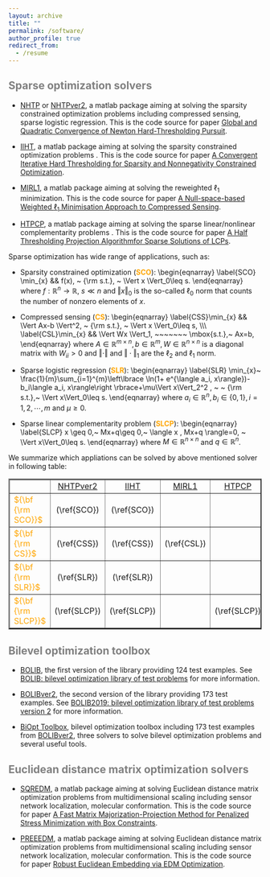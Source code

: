```yaml
---
layout: archive
title: ""  
permalink: /software/
author_profile: true
redirect_from:
  - /resume
---
```


<span style="color:grey">Sparse optimization solvers</span> 
---

* [NHTP](https://github.com/ShenglongZhou/NHTP) or [NHTPver2](https://github.com/ShenglongZhou/NHTPver2), a matlab package aiming at solving the sparsity constrained optimization problems including compressed sensing, sparse logistic regression.  This is the code source for paper [Global and Quadratic Convergence of Newton Hard-Thresholding Pursuit](https://shenglongzhou.github.io/publication/2019-01-01-Global-and-Quadratic-Convergence-of-Newton-Hard-Thresholding-Pursuit).

* [IIHT](https://github.com/ShenglongZhou/IIHT), a matlab package aiming at solving the sparsity constrained optimization problems . This is the code source for paper [ A Convergent Iterative Hard Thresholding for Sparsity and Nonnegativity Constrained Optimization](http://www.ybook.co.jp/online2/oppjo/vol13/p325.html). 

* [MIRL1](https://github.com/ShenglongZhou/MIRL1), a matlab package aiming at solving the reweighted $\ell_1$ minimization. This is the code source for paper [A Null-space-based Weighted $\ell_1$ Minimisation Approach to Compressed Sensing](https://shenglongzhou.github.io/publication/2016-01-01-A-Null-space-based-Weighted-l1-Minimisation-Approach-to-Compressed-Sensing).
 
 
* [HTPCP](https://github.com/ShenglongZhou/HTPCP), a matlab package aiming at solving the sparse linear/nonlinear complementarity problems . This is the code source for paper [A Half Thresholding Projection Algorithmfor Sparse Solutions of LCPs](https://link.springer.com/article/10.1007/s11590-014-0834-7). 
 
Sparse optimization has wide range of applications, such as:
 
  * Sparsity  constrained optimization (<span style="color:orange">**SCO**</span>):
\begin{eqnarray}
\label{SCO} \min_{x} && f(x), ~ {\rm s.t.}, ~ \Vert x \Vert_0\leq s.
\end{eqnarray}
 where $f: \mathbb{R}^{ n}\rightarrow  \mathbb{R}$, $s\ll n$ and $\Vert x \Vert_0$ is the so-called $\ell_0$ norm that counts the number of nonzero elements of $x$. 
 
 * Compressed sensing (<span style="color:orange">**CS**</span>):
\begin{eqnarray}
\label{CSS}\min_{x} && \Vert Ax-b \Vert^2, ~ {\rm s.t.}, ~ \Vert x \Vert_0\leq s,  \\\\\\
\label{CSL}\min_{x} && \Vert Wx \Vert_1, ~~~~~~~ \mbox{s.t.},~ Ax=b, 
\end{eqnarray}
where $A\in\mathbb{R}^{m\times n}, b\in \mathbb{R}^{m}, W\in\mathbb{R}^{n\times n}$ is a diagonal matrix with $W_{ii}>0$ and $\Vert \cdot\Vert$ and $\Vert \cdot\Vert_1$ are the $\ell_2$ and $\ell_1$ norm. 

* Sparse logistic regression (<span style="color:orange">**SLR**</span>):
\begin{eqnarray}
\label{SLR} \min_{x}~  \frac{1}{m}\sum_{i=1}^{m}\left\lbrace \ln(1+ e^{\langle a_i, x\rangle})-b_i\langle a_i, x\rangle\right \rbrace+\mu\Vert x\Vert_2^2 , ~ ~ {\rm s.t.},~ \Vert x\Vert_0\leq s.
\end{eqnarray}
where $a_i\in\mathbb{R}^{n}, b_i\in \lbrace 0,1\rbrace, i=1,2,\cdots,m$ and $\mu\geq0$.

* Sparse linear complementarity problem (<span style="color:orange">**SLCP**</span>):
\begin{eqnarray}
\label{SLCP} x \geq 0,~ Mx+q\geq 0,~ \langle x , Mx+q \rangle=0, ~ \Vert x\Vert_0\leq s.
\end{eqnarray}
where $M\in\mathbb{R}^{n\times n}$ and $q\in \mathbb{R}^{n}$. 

We summarize which appliations can be solved by above mentioned solver in following table:

 <table border="2" width="0.5">
    <tr>
      <td style="width:10%" align="center"> </td>
      <td style="width:10%" align="center"><a  href='https://github.com/ShenglongZhou/NHTPver2'>NHTPver2</a></td>
      <td style="width:10%" align="center"><a  href='https://github.com/ShenglongZhou/IIHT'>IIHT</a></td>
      <td style="width:10%" align="center"><a  href='https://github.com/ShenglongZhou/MIRL1'>MIRL1</a></td>
      <td style="width:10%" align="center"><a  href='https://github.com/ShenglongZhou/HTPCP'>HTPCP</a></td>
    </tr>
    <tr>
    	  <td style="width:10%" align="left"><span style="color:orange">${\bf {\rm SCO}}$</span></td>
        <td style="width:10%" align="center">(\ref{SCO}) </td>
        <td style="width:10%" align="center">(\ref{SCO}) </td>
        <td style="width:10%" align="center"> </td>
        <td style="width:10%" align="center"> </td> 
    </tr>
     <tr>
    	  <td style="width:10%" align="left"><span style="color:orange">${\bf {\rm CS}}$</span></td>
        <td style="width:10%" align="center">(\ref{CSS}) </td>
        <td style="width:10%" align="center">(\ref{CSS}) </td>
        <td style="width:10%" align="center">(\ref{CSL})</td>
        <td style="width:10%" align="center"> </td> 
    </tr>
      <tr>
    	  <td style="width:10%" align="left"><span style="color:orange">${\bf {\rm SLR}}$</span></td>
        <td style="width:10%" align="center">(\ref{SLR}) </td>
        <td style="width:10%" align="center">(\ref{SLR}) </td>
        <td style="width:10%" align="center"> </td>
        <td style="width:10%" align="center"> </td> 
    </tr>
      <tr>
    	  <td style="width:10%" align="left"><span style="color:orange">${\bf {\rm SLCP}}$</span></td>
        <td style="width:10%" align="center">(\ref{SLCP})</td>
        <td style="width:10%" align="center">(\ref{SLCP})</td>
        <td style="width:10%" align="center"> </td>
        <td style="width:10%" align="center">(\ref{SLCP})</td> 
    </tr>
    </table>


<span style="color:grey">Bilevel optimization toolbox</span> 
---

* [BOLIB](https://github.com/ShenglongZhou/BOLIB), the first version of the library providing 124 test examples. See [BOLIB: bilevel optimization library of test problems](https://arxiv.org/abs/1812.00230) for more information.

* [BOLIBver2](https://biopt.github.io/bolib/), the second version of  the library providing 173 test examples. See [BOLIB2019: bilevel optimization library of test problems version 2](https://biopt.github.io/bolib/) for more information.

* [BiOpt Toolbox](https://biopt.github.io/),  bilevel optimization toolbox including 173 test examples from [BOLIBver2](https://biopt.github.io/bolib/), three solvers to solve bilevel optimization problems and several useful tools.

<span style="color:grey">Euclidean distance matrix optimization solvers</span> 
---

* [SQREDM](https://github.com/ShenglongZhou/SQREDM), a matlab package aiming at solving Euclidean distance matrix optimization problems from multidimensional scaling including sensor network localization, molecular conformation.  This is the code source for paper [A Fast Matrix Majorization-Projection Method for Penalized Stress Minimization with Box Constraints](https://shenglongzhou.github.io/publication/2018-07-28-A-Fast-Matrix-Majorization-Projection-Method-for-Penalized-Stress-Minimization-with-Box-Constraints).

* [PREEEDM](https://github.com/ShenglongZhou/SQREDM), a matlab package aiming at solving Euclidean distance matrix optimization problems from multidimensional scaling including sensor network localization, molecular conformation.  This is the code source for paper [Robust Euclidean Embedding via EDM Optimization](https://shenglongzhou.github.io/publication/2019-08-09-Robust-Euclidean-Embedding-via-EDM-Optimisation).

